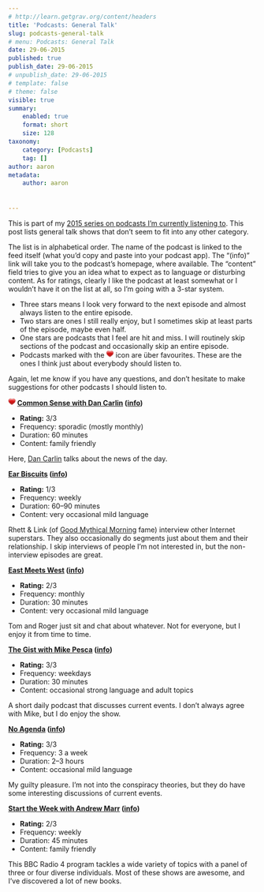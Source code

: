 ```yaml
---
# http://learn.getgrav.org/content/headers
title: 'Podcasts: General Talk'
slug: podcasts-general-talk
# menu: Podcasts: General Talk
date: 29-06-2015
published: true
publish_date: 29-06-2015
# unpublish_date: 29-06-2015
# template: false
# theme: false
visible: true
summary:
    enabled: true
    format: short
    size: 128
taxonomy:
    category: [Podcasts]
    tag: []
author: aaron
metadata:
    author: aaron


---
```


This is part of my [2015 series on podcasts I’m currently listening to](../podcasts-what-im-listening-to-2015). This post lists general talk shows that don’t seem to fit into any other category.

The list is in alphabetical order. The name of the podcast is linked to the feed itself (what you’d copy and paste into your podcast app). The “(info)” link will take you to the podcast’s homepage, where available. The “content” field tries to give you an idea what to expect as to language or disturbing content. As for ratings, clearly I like the podcast at least somewhat or I wouldn’t have it on the list at all, so I’m going with a 3-star system.

- Three stars means I look very forward to the next episode and almost always listen to the entire episode.
- Two stars are ones I still really enjoy, but I sometimes skip at least parts of the episode, maybe even half.
- One stars are podcasts that I feel are hit and miss. I will routinely skip sections of the podcast and occasionally skip an entire episode.
- Podcasts marked with the ![package_favorite](/images/package_favorite.png) icon are über favourites. These are the ones I think just about everybody should listen to.

Again, let me know if you have any questions, and don’t hesitate to make suggestions for other podcasts I should listen to.

**![package_favorite](/images/package_favorite.png) [Common Sense with Dan Carlin](http://feeds.feedburner.com/dancarlin/commonsense?format=xml) ([info](http://www.dancarlin.com/common-sense-home-landing-page/))**

- **Rating:** 3/3 
- Frequency: sporadic (mostly monthly)
- Duration: 60 minutes
- Content: family friendly

Here, [Dan Carlin](https://en.wikipedia.org/wiki/Dan_Carlin) talks about the news of the day.

**[Ear Biscuits](http://feeds.soundcloud.com/users/soundcloud:users:59736920/sounds.rss) ([info](http://rhettandlink.com/))**

- **Rating:** 1/3 
- Frequency: weekly
- Duration: 60–90 minutes
- Content: very occasional mild language

Rhett & Link (of [Good Mythical Morning](https://www.youtube.com/user/rhettandlink2) fame) interview other Internet superstars. They also occasionally do segments just about them and their relationship. I skip interviews of people I’m not interested in, but the non-interview episodes are great.

**[East Meets West](http://feeds.feedburner.com/SubbrilliantBlog) ([info](http://www.subbrilliant.com/emw/))**

- **Rating:** 2/3 
- Frequency: monthly
- Duration: 30 minutes
- Content: very occasional mild language

Tom and Roger just sit and chat about whatever. Not for everyone, but I enjoy it from time to time.

**[The Gist with Mike Pesca](http://feeds.feedburner.com/TheGistWithMikePesca) ([info](http://www.slate.com/articles/podcasts/gist.html))**

- **Rating:** 3/3 
- Frequency: weekdays
- Duration: 30 minutes
- Content: occasional strong language and adult topics

A short daily podcast that discusses current events. I don’t always agree with Mike, but I do enjoy the show.

**[No Agenda](http://feed.nashownotes.com/rss.xml) ([info](http://www.noagendashow.com/))**

- **Rating:** 3/3 
- Frequency: 3 a week
- Duration: 2–3 hours
- Content: occasional mild language

My guilty pleasure. I’m not into the conspiracy theories, but they do have some interesting discussions of current events.

**[Start the Week with Andrew Marr](http://downloads.bbc.co.uk/podcasts/radio4/stw/rss.xml) ([info](http://www.bbc.co.uk/programmes/b006r9xr))**

- **Rating:** 2/3 
- Frequency: weekly
- Duration: 45 minutes
- Content: family friendly

This BBC Radio 4 program tackles a wide variety of topics with a panel of three or four diverse individuals. Most of these shows are awesome, and I’ve discovered a lot of new books.

